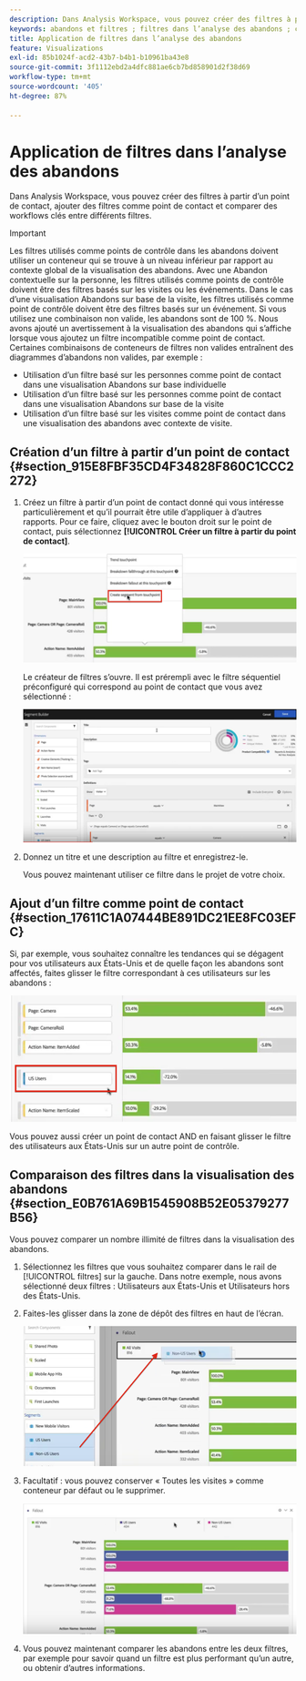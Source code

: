 ```yaml
---
description: Dans Analysis Workspace, vous pouvez créer des filtres à partir d’un point de contact, ajouter des filtres comme point de contact et comparer des workflows clés entre différents filtres.
keywords: abandons et filtres ; filtres dans l’analyse des abandons ; comparer des filtres dans les abandons
title: Application de filtres dans l’analyse des abandons
feature: Visualizations
exl-id: 85b1024f-acd2-43b7-b4b1-b10961ba43e8
source-git-commit: 3f1112ebd2a4dfc881ae6cb7bd858901d2f38d69
workflow-type: tm+mt
source-wordcount: '405'
ht-degree: 87%

---
```


# Application de filtres dans l’analyse des abandons

Dans Analysis Workspace, vous pouvez créer des filtres à partir d’un point de contact, ajouter des filtres comme point de contact et comparer des workflows clés entre différents filtres.

>[!IMPORTANT]
>
>Les filtres utilisés comme points de contrôle dans les abandons doivent utiliser un conteneur qui se trouve à un niveau inférieur par rapport au contexte global de la visualisation des abandons. Avec une Abandon contextuelle sur la personne, les filtres utilisés comme points de contrôle doivent être des filtres basés sur les visites ou les événements. Dans le cas d’une visualisation Abandons sur base de la visite, les filtres utilisés comme point de contrôle doivent être des filtres basés sur un événement. Si vous utilisez une combinaison non valide, les abandons sont de 100 %. Nous avons ajouté un avertissement à la visualisation des abandons qui s’affiche lorsque vous ajoutez un filtre incompatible comme point de contact. Certaines combinaisons de conteneurs de filtres non valides entraînent des diagrammes d’abandons non valides, par exemple :

* Utilisation d’un filtre basé sur les personnes comme point de contact dans une visualisation Abandons sur base individuelle
* Utilisation d’un filtre basé sur les personnes comme point de contact dans une visualisation Abandons sur base de la visite
* Utilisation d’un filtre basé sur les visites comme point de contact dans une visualisation des abandons avec contexte de visite.

## Création d’un filtre à partir d’un point de contact {#section_915E8FBF35CD4F34828F860C1CCC2272}

1. Créez un filtre à partir d’un point de contact donné qui vous intéresse particulièrement et qu’il pourrait être utile d’appliquer à d’autres rapports. Pour ce faire, cliquez avec le bouton droit sur le point de contact, puis sélectionnez **[!UICONTROL Créer un filtre à partir du point de contact]**.

   ![](assets/segment-from-touchpoint.png)

   Le créateur de filtres s’ouvre. Il est prérempli avec le filtre séquentiel préconfiguré qui correspond au point de contact que vous avez sélectionné :

   ![](assets/segment-builder.png)

1. Donnez un titre et une description au filtre et enregistrez-le.

   Vous pouvez maintenant utiliser ce filtre dans le projet de votre choix.

## Ajout d’un filtre comme point de contact {#section_17611C1A07444BE891DC21EE8FC03EFC}

Si, par exemple, vous souhaitez connaître les tendances qui se dégagent pour vos utilisateurs aux États-Unis et de quelle façon les abandons sont affectés, faites glisser le filtre correspondant à ces utilisateurs sur les abandons :

![](assets/segment-touchpoint.png)

Vous pouvez aussi créer un point de contact AND en faisant glisser le filtre des utilisateurs aux États-Unis sur un autre point de contrôle.

## Comparaison des filtres dans la visualisation des abandons {#section_E0B761A69B1545908B52E05379277B56}

Vous pouvez comparer un nombre illimité de filtres dans la visualisation des abandons.

1. Sélectionnez les filtres que vous souhaitez comparer dans le rail de [!UICONTROL filtres] sur la gauche. Dans notre exemple, nous avons sélectionné deux filtres : Utilisateurs aux États-Unis et Utilisateurs hors des États-Unis.
1. Faites-les glisser dans la zone de dépôt des filtres en haut de l’écran.

   ![](assets/segment-drop.png)

1. Facultatif : vous pouvez conserver « Toutes les visites » comme conteneur par défaut ou le supprimer.

   ![](assets/seg-compare.png)

1. Vous pouvez maintenant comparer les abandons entre les deux filtres, par exemple pour savoir quand un filtre est plus performant qu’un autre, ou obtenir d’autres informations.
